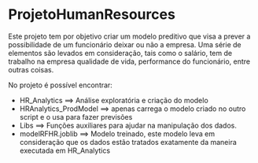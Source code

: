 # ProjetoHumanResources

Este projeto tem por objetivo criar um modelo preditivo que visa a prever a possibilidade de um funcionário
deixar ou não a empresa. Uma série de elementos são levados em consideração, tais como o salário, tem de trabalho na empresa
qualidade de vida, performance do funcionário, entre outras coisas.

No projeto é possível encontrar:

* HR_Analytics ==> Análise exploratória e criação do modelo
* HRAnalytics_ProdModel ==> apenas carrega o modelo criado no outro script e o usa para fazer previsões
* Libs ==> Funções auxiliares para ajudar na manipulação dos dados.
* modelRFHR.joblib ==> Modelo treinado, este modelo leva em consideração que os dados estão tratados exatamente da maneira executada em
HR_Analytics

